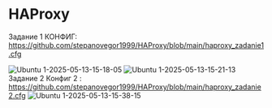 # HAProxy
Задание 1
КОНФИГ: 
https://github.com/stepanovegor1999/HAProxy/blob/main/haproxy_zadanie1.cfg

![Ubuntu 1-2025-05-13-15-18-05](https://github.com/user-attachments/assets/c06286ea-0f20-411d-903f-f71de5dfdc93)
![Ubuntu 1-2025-05-13-15-21-13](https://github.com/user-attachments/assets/b5591064-6087-4380-8d2b-6faa77825bbd)
 Задание 2
 Конфиг 2 :
 https://github.com/stepanovegor1999/HAProxy/blob/main/haproxy_zadanie2.cfg
 ![Ubuntu 1-2025-05-13-15-38-15](https://github.com/user-attachments/assets/b3725dee-33d3-421e-994d-1624afc99a22)

